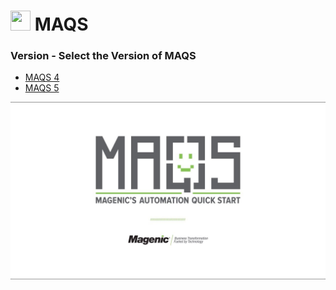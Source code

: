 # <img src="resources/maqslogo.ico" height="32" width="32"> MAQS

### Version - Select the Version of MAQS

* [MAQS 4](MAQS_4/Introduction.md)
* [MAQS 5](MAQS_5/Introduction.md)


![MAQS](resources/maqsfull.jpg)